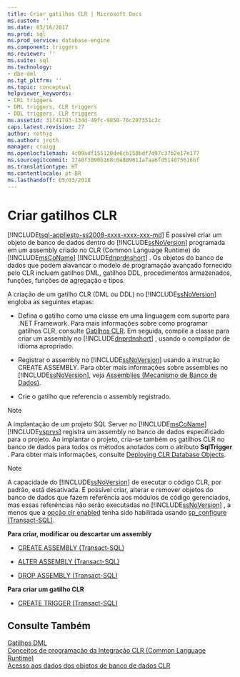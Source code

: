 ```yaml
---
title: Criar gatilhos CLR | Microsoft Docs
ms.custom: ''
ms.date: 03/16/2017
ms.prod: sql
ms.prod_service: database-engine
ms.component: triggers
ms.reviewer: ''
ms.suite: sql
ms.technology:
- dbe-dml
ms.tgt_pltfrm: ''
ms.topic: conceptual
helpviewer_keywords:
- CRL triggers
- DML triggers, CLR triggers
- DDL triggers, CLR triggers
ms.assetid: 31f41703-134d-49fc-9850-76c297351c2c
caps.latest.revision: 27
author: rothja
ms.author: jroth
manager: craigg
ms.openlocfilehash: 4c09adf155120de6cb150bdf7d97c37b2e17e177
ms.sourcegitcommit: 1740f3090b168c0e809611a7aa6fd514075616bf
ms.translationtype: HT
ms.contentlocale: pt-BR
ms.lasthandoff: 05/03/2018
---
```

# <a name="create-clr-triggers"></a>Criar gatilhos CLR
[!INCLUDE[tsql-appliesto-ss2008-xxxx-xxxx-xxx-md](../../includes/tsql-appliesto-ss2008-xxxx-xxxx-xxx-md.md)]
  É possível criar um objeto de banco de dados dentro do [!INCLUDE[ssNoVersion](../../includes/ssnoversion-md.md)] programada em um assembly criado no CLR (Common Language Runtime) do [!INCLUDE[msCoName](../../includes/msconame-md.md)] [!INCLUDE[dnprdnshort](../../includes/dnprdnshort-md.md)] . Os objetos do banco de dados que podem alavancar o modelo de programação avançado fornecido pelo CLR incluem gatilhos DML, gatilhos DDL, procedimentos armazenados, funções, funções de agregação e tipos.  
  
 A criação de um gatilho CLR (DML ou DDL) no [!INCLUDE[ssNoVersion](../../includes/ssnoversion-md.md)] engloba as seguintes etapas:  
  
-   Defina o gatilho como uma classe em uma linguagem com suporte para .NET Framework. Para mais informações sobre como programar gatilhos CLR, consulte [Gatilhos CLR](http://msdn.microsoft.com/library/302a4e4a-3172-42b6-9cc0-4a971ab49c1c). Em seguida, compile a classe para criar um assembly no [!INCLUDE[dnprdnshort](../../includes/dnprdnshort-md.md)] , usando o compilador de idioma apropriado.  
  
-   Registrar o assembly no [!INCLUDE[ssNoVersion](../../includes/ssnoversion-md.md)] usando a instrução CREATE ASSEMBLY. Para obter mais informações sobre assemblies no [!INCLUDE[ssNoVersion](../../includes/ssnoversion-md.md)], veja [Assemblies &#40;Mecanismo de Banco de Dados&#41;](../../relational-databases/clr-integration/assemblies-database-engine.md).  
  
-   Crie o gatilho que referencia o assembly registrado.  
  
> [!NOTE]  
>  A implantação de um projeto SQL Server no [!INCLUDE[msCoName](../../includes/msconame-md.md)][!INCLUDE[vsprvs](../../includes/vsprvs-md.md)] registra um assembly no banco de dados especificado para o projeto. Ao implantar o projeto, cria-se também os gatilhos CLR no banco de dados para todos os métodos anotados com o atributo **SqlTrigger** . Para obter mais informações, consulte [Deploying CLR Database Objects](../../relational-databases/clr-integration/deploying-clr-database-objects.md).  
  
> [!NOTE]  
>  A capacidade do [!INCLUDE[ssNoVersion](../../includes/ssnoversion-md.md)] de executar o código CLR, por padrão, está desativada. É possível criar, alterar e remover objetos do banco de dados que fazem referência aos módulos de código gerenciados, mas essas referências não serão executadas no [!INCLUDE[ssNoVersion](../../includes/ssnoversion-md.md)] , a menos que a [opção clr enabled](../../database-engine/configure-windows/clr-enabled-server-configuration-option.md) tenha sido habilitada usando [sp_configure (Transact-SQL)](../../relational-databases/system-stored-procedures/sp-configure-transact-sql.md).  
  
 **Para criar, modificar ou descartar um assembly**  
  
-   [CREATE ASSEMBLY &#40;Transact-SQL&#41;](../../t-sql/statements/create-assembly-transact-sql.md)  
  
-   [ALTER ASSEMBLY &#40;Transact-SQL&#41;](../../t-sql/statements/alter-assembly-transact-sql.md)  
  
-   [DROP ASSEMBLY &#40;Transact-SQL&#41;](../../t-sql/statements/drop-assembly-transact-sql.md)  
  
 **Para criar um gatilho CLR**  
  
-   [CREATE TRIGGER &#40;Transact-SQL&#41;](../../t-sql/statements/create-trigger-transact-sql.md)  
  
## <a name="see-also"></a>Consulte Também  
 [Gatilhos DML](../../relational-databases/triggers/dml-triggers.md)   
 [Conceitos de programação da Integração CLR &#40;Common Language Runtime&#41;](../../relational-databases/clr-integration/common-language-runtime-clr-integration-programming-concepts.md)   
 [Acesso aos dados dos objetos de banco de dados CLR](../../relational-databases/clr-integration/data-access/data-access-from-clr-database-objects.md)  
  
  
